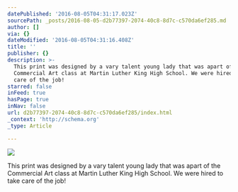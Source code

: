 ```yaml
---
datePublished: '2016-08-05T04:31:17.023Z'
sourcePath: _posts/2016-08-05-d2b77397-2074-40c8-8d7c-c570da6ef285.md
author: []
via: {}
dateModified: '2016-08-05T04:31:16.408Z'
title: ''
publisher: {}
description: >-
  This print was designed by a vary talent young lady that was apart of the
  Commercial Art class at Martin Luther King High School. We were hired to take
  care of the job!
starred: false
inFeed: true
hasPage: true
inNav: false
url: d2b77397-2074-40c8-8d7c-c570da6ef285/index.html
_context: 'http://schema.org'
_type: Article

---
```

![](https://the-grid-user-content.s3-us-west-2.amazonaws.com/66c61bb2-6d6c-4d6c-ad42-817b08b02ab1.jpg)

This print was designed by a vary talent young lady that was apart of the Commercial Art class at Martin Luther King High School. We were hired to take care of the job!